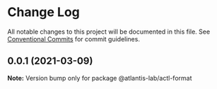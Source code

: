 # Change Log

All notable changes to this project will be documented in this file.
See [Conventional Commits](https://conventionalcommits.org) for commit guidelines.

## 0.0.1 (2021-03-09)

**Note:** Version bump only for package @atlantis-lab/actl-format

